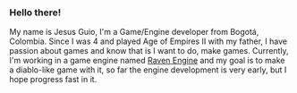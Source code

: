 ### Hello there!

My name is Jesus Guio, I'm a Game/Engine developer from Bogotá, Colombia. Since I was 4 and played Age of Empires II with my father, I have passion about games and know that is I want to do, make games. Currently, I'm working in a game engine named [Raven Engine](https://github.com/Steback/RavenEngine) and my goal is to make a diablo-like game with it, so far the engine development is very early, but I hope progress fast in it.

